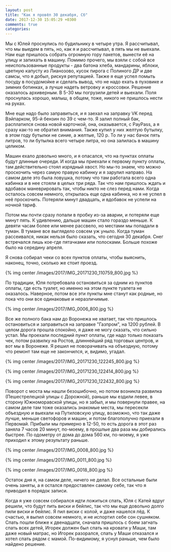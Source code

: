```yaml
---
layout: post
title: "Как я провёл 30 декабря, Сб"
date: 2017-12-30 15:05:29 +0300
comments: true
categories: 
---
```

Мы с Юлeй проснулись по будильнику в четыре утра. Я рассчитывал, что мы выедем в пять, но, как я и рассчитывал, в пять мы не выехали. Нам еще пришлось собрать огромную гору пакетов, вынести её на улицу и запихать в машину. Помимо прочего, мы взяли с собой все неиспользованные продукты - два батона хлеба, мандарины, яблоки, цветную капусту из Лианозово, кусок пирога с Полиного ДР и две самсы, что я добыл, рискуя репутацией. Также я еще успел помыть посуду в посудомойке и сделать вывод, что не надо ехать в пуховике и зимних ботинках, а лучше надеть ветровку и кроссовки. Решение оказалось архиверным. В 5-30 мы погрузили детей и выехали. Поля проснулась хорошо, малыш, в общем, тоже, никого не пришлось нести на руках.

Мне еще надо было заправиться, и я заехал на заправку VK перед Вэйпарком, 95-й бензин по 39 с чем-то. Я залил полный бак, расплатился снова новой карточкой, она, оказывается, с PayPass, а я сразу как-то не обратил внимания. Также купил у них желтую бутылку, в этом году бутылки не синие, а желтые, 120 р. То ли у нас бачок пять литров, то ли бутылка всего четыре литра, но она залилась в машину целиком.

Машин ехало довольно много, и я опасался, что на пунктах оплаты будут длинные очереди. И когда мы приехали к первому пункту оплаты, там действительно стоял изрядный хвост. Но мы-то знаем, что можно проскочить через самую правую кабинку и я зарулил направо. На самом деле это была ловушка, потому что там работала всего одна кабинка и в нее стояли в целых три ряда. Так что нам пришлось ждать и вдобавок маневрировать так, чтобы никто не слез перед нами. Когда осталось совсем немного, открылась еще одна кабинка, но я не успел в неё проскочить. Потеряли минут двадцать, и вдобавок не успели на ночной тариф.

Потом мы почти сразу попали в пробку из-за аварии, и потеряли еще минут пять. К удивлению, дальше машин стало гораздо меньше. К девяти часам более или менее рассвело, но местами мы попадали в туман. В тумане все выглядело совсем уж уныло. Когда туман рассеивался, никак нельзя было сказать, что сегодня 30 декабря. Снег встречался лишь кое-где пятачками или полосками. Больше похоже было на середину апреля.

Я снова собирал чеки со всех пунктов оплаты, чтобы выяснить, наконец, точно, сколько же стоит проезд.

{% img center /images/2017/IMG_20171230_110759_800.jpg %}

По традиции, Юля потребовала остановиться за одним из пунктов оплаты, где есть туалет, но именно на этом пункте туалета не оказалось. Наверное, потом все эти пункты мне станут как родные, но пока что они все одинаковые и неразличимые.

{% img center /images/2017/IMG_0006_800.jpg %}

Все же полного бака нам до Воронежа не хватает, так что пришлось остановиться и заправиться на заправке "Газпром", на 1200 рублей. В целом дорога прошла спокойно, я даже не могу сказать, что сильно устал. Мы проехали последний пункт оплаты, где надо только показать чек, потом развилку на Ростов, длиннейший ряд торговых центров, и вот мы в Воронеже. Я решил не поворачивать на объездную, потому что ремонт там еще не закончился, и, видимо, угадал.

{% img center /images/2017/IMG_20171230_122245_800.jpg %}

{% img center /images/2017/IMG_20171230_122414_800.jpg %}

{% img center /images/2017/IMG_20171230_122432_800.jpg %}

Поворот с моста мы нашли безошибочно, но потом возникла развилка (Пешестрелецкой улицы с Дорожной), раньше мы ездили левее, в сторону Южноморавской улицы, но я забыл, и мы повернули правее, на самом деле там тоже оказались знакомые места, мы пересекли объездную и выехали на Путиловскую улицу, возможно, что так даже лучше, меньше светофоров и машин, и потом благополучно приехали в Первомай. Прибыли мы примерно в 12-50, то есть дорога в этот раз заняла 7 часов 20 минут, по-моему, в прошлые два раза мы добирались быстрее. По одометру от дома до дома 560 км, по-моему, я уже приходил к этому результату раньше.

{% img center /images/2017/IMG_0008_800.jpg %}

{% img center /images/2017/IMG_0011_800.jpg %}

{% img center /images/2017/IMG_0018_800.jpg %}

Остаток дня я, на самом деле, ничего не делал. Все остальные были очень заняты, а я остался предоставлен самому себе, так что я приводил в порядок записи.

Когда я уже совсем собирался идти ложиться спать, Юля с Катей вдруг решили, что будут пить виски и бейлис, так что мы еще довольно долго пили виски и бейлис. Я пил виски с колой, и даже нашелся лёд. К счастью, я выпил совсем немного, и не испортил себе сон сушняком. Спать пошли ближе к двенадцати, сначала пришлось с боем загнать спать всех детей, Игорек должен был спать на кровати у Маши, там даже новый матрас, но Игорек разорался, спать у Маши отказался и хотел спать рядом с мамой. По-видимому, я уснул раньше, чем было найдено решение.